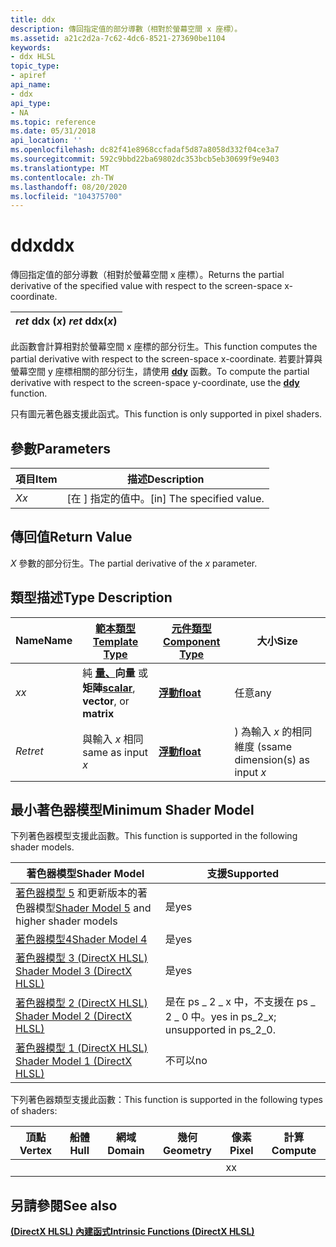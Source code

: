 ```yaml
---
title: ddx
description: 傳回指定值的部分導數（相對於螢幕空間 x 座標）。
ms.assetid: a21c2d2a-7c62-4dc6-8521-273690be1104
keywords:
- ddx HLSL
topic_type:
- apiref
api_name:
- ddx
api_type:
- NA
ms.topic: reference
ms.date: 05/31/2018
api_location: ''
ms.openlocfilehash: dc82f41e8968ccfadaf5d87a8058d332f04ce3a7
ms.sourcegitcommit: 592c9bbd22ba69802dc353bcb5eb30699f9e9403
ms.translationtype: MT
ms.contentlocale: zh-TW
ms.lasthandoff: 08/20/2020
ms.locfileid: "104375700"
---
```

# <a name="ddx"></a><span data-ttu-id="cf4f4-104">ddx</span><span class="sxs-lookup"><span data-stu-id="cf4f4-104">ddx</span></span>

<span data-ttu-id="cf4f4-105">傳回指定值的部分導數（相對於螢幕空間 x 座標）。</span><span class="sxs-lookup"><span data-stu-id="cf4f4-105">Returns the partial derivative of the specified value with respect to the screen-space x-coordinate.</span></span>



| <span data-ttu-id="cf4f4-106">*ret* ddx (*x*) </span><span class="sxs-lookup"><span data-stu-id="cf4f4-106">*ret* ddx(*x*)</span></span> |
|----------------|



 

<span data-ttu-id="cf4f4-107">此函數會計算相對於螢幕空間 x 座標的部分衍生。</span><span class="sxs-lookup"><span data-stu-id="cf4f4-107">This function computes the partial derivative with respect to the screen-space x-coordinate.</span></span> <span data-ttu-id="cf4f4-108">若要計算與螢幕空間 y 座標相關的部分衍生，請使用 [**ddy**](dx-graphics-hlsl-ddy.md) 函數。</span><span class="sxs-lookup"><span data-stu-id="cf4f4-108">To compute the partial derivative with respect to the screen-space y-coordinate, use the [**ddy**](dx-graphics-hlsl-ddy.md) function.</span></span>

<span data-ttu-id="cf4f4-109">只有圖元著色器支援此函式。</span><span class="sxs-lookup"><span data-stu-id="cf4f4-109">This function is only supported in pixel shaders.</span></span>

## <a name="parameters"></a><span data-ttu-id="cf4f4-110">參數</span><span class="sxs-lookup"><span data-stu-id="cf4f4-110">Parameters</span></span>



| <span data-ttu-id="cf4f4-111">項目</span><span class="sxs-lookup"><span data-stu-id="cf4f4-111">Item</span></span>                                                   | <span data-ttu-id="cf4f4-112">描述</span><span class="sxs-lookup"><span data-stu-id="cf4f4-112">Description</span></span>                            |
|--------------------------------------------------------|----------------------------------------|
| <span data-ttu-id="cf4f4-113"><span id="x"></span><span id="X"></span>*X*</span><span class="sxs-lookup"><span data-stu-id="cf4f4-113"><span id="x"></span><span id="X"></span>*x*</span></span><br/> | <span data-ttu-id="cf4f4-114">\[在 \] 指定的值中。</span><span class="sxs-lookup"><span data-stu-id="cf4f4-114">\[in\] The specified value.</span></span><br/> |



 

## <a name="return-value"></a><span data-ttu-id="cf4f4-115">傳回值</span><span class="sxs-lookup"><span data-stu-id="cf4f4-115">Return Value</span></span>

<span data-ttu-id="cf4f4-116">*X* 參數的部分衍生。</span><span class="sxs-lookup"><span data-stu-id="cf4f4-116">The partial derivative of the *x* parameter.</span></span>

## <a name="type-description"></a><span data-ttu-id="cf4f4-117">類型描述</span><span class="sxs-lookup"><span data-stu-id="cf4f4-117">Type Description</span></span>



| <span data-ttu-id="cf4f4-118">Name</span><span class="sxs-lookup"><span data-stu-id="cf4f4-118">Name</span></span>  | [<span data-ttu-id="cf4f4-119">**範本類型**</span><span class="sxs-lookup"><span data-stu-id="cf4f4-119">**Template Type**</span></span>](dx-graphics-hlsl-intrinsic-functions.md)                                                  | [<span data-ttu-id="cf4f4-120">**元件類型**</span><span class="sxs-lookup"><span data-stu-id="cf4f4-120">**Component Type**</span></span>](dx-graphics-hlsl-intrinsic-functions.md) | <span data-ttu-id="cf4f4-121">大小</span><span class="sxs-lookup"><span data-stu-id="cf4f4-121">Size</span></span>                           |
|-------|----------------------------------------------------------------------------------------------------------------|----------------------------------------------------------------|--------------------------------|
| <span data-ttu-id="cf4f4-122">*x*</span><span class="sxs-lookup"><span data-stu-id="cf4f4-122">*x*</span></span>   | <span data-ttu-id="cf4f4-123">純 [**量、**](dx-graphics-hlsl-intrinsic-functions.md)**向量** 或 **矩陣**</span><span class="sxs-lookup"><span data-stu-id="cf4f4-123">[**scalar**](dx-graphics-hlsl-intrinsic-functions.md), **vector**, or **matrix**</span></span> | [<span data-ttu-id="cf4f4-124">**浮動**</span><span class="sxs-lookup"><span data-stu-id="cf4f4-124">**float**</span></span>](/windows/desktop/WinProg/windows-data-types)                        | <span data-ttu-id="cf4f4-125">任意</span><span class="sxs-lookup"><span data-stu-id="cf4f4-125">any</span></span>                            |
| <span data-ttu-id="cf4f4-126">*Ret*</span><span class="sxs-lookup"><span data-stu-id="cf4f4-126">*ret*</span></span> | <span data-ttu-id="cf4f4-127">與輸入 *x* 相同</span><span class="sxs-lookup"><span data-stu-id="cf4f4-127">same as input *x*</span></span>                                                                                              | [<span data-ttu-id="cf4f4-128">**浮動**</span><span class="sxs-lookup"><span data-stu-id="cf4f4-128">**float**</span></span>](/windows/desktop/WinProg/windows-data-types)                        | <span data-ttu-id="cf4f4-129">) 為輸入 *x* 的相同維度 (s</span><span class="sxs-lookup"><span data-stu-id="cf4f4-129">same dimension(s) as input *x*</span></span> |



 

## <a name="minimum-shader-model"></a><span data-ttu-id="cf4f4-130">最小著色器模型</span><span class="sxs-lookup"><span data-stu-id="cf4f4-130">Minimum Shader Model</span></span>

<span data-ttu-id="cf4f4-131">下列著色器模型支援此函數。</span><span class="sxs-lookup"><span data-stu-id="cf4f4-131">This function is supported in the following shader models.</span></span>



| <span data-ttu-id="cf4f4-132">著色器模型</span><span class="sxs-lookup"><span data-stu-id="cf4f4-132">Shader Model</span></span>                                                                | <span data-ttu-id="cf4f4-133">支援</span><span class="sxs-lookup"><span data-stu-id="cf4f4-133">Supported</span></span>                                 |
|-----------------------------------------------------------------------------|-------------------------------------------|
| <span data-ttu-id="cf4f4-134">[著色器模型 5](d3d11-graphics-reference-sm5.md) 和更新版本的著色器模型</span><span class="sxs-lookup"><span data-stu-id="cf4f4-134">[Shader Model 5](d3d11-graphics-reference-sm5.md) and higher shader models</span></span> | <span data-ttu-id="cf4f4-135">是</span><span class="sxs-lookup"><span data-stu-id="cf4f4-135">yes</span></span>                                       |
| [<span data-ttu-id="cf4f4-136">著色器模型4</span><span class="sxs-lookup"><span data-stu-id="cf4f4-136">Shader Model 4</span></span>](dx-graphics-hlsl-sm4.md)                                  | <span data-ttu-id="cf4f4-137">是</span><span class="sxs-lookup"><span data-stu-id="cf4f4-137">yes</span></span>                                       |
| [<span data-ttu-id="cf4f4-138">著色器模型 3 (DirectX HLSL) </span><span class="sxs-lookup"><span data-stu-id="cf4f4-138">Shader Model 3 (DirectX HLSL)</span></span>](dx-graphics-hlsl-sm3.md)                   | <span data-ttu-id="cf4f4-139">是</span><span class="sxs-lookup"><span data-stu-id="cf4f4-139">yes</span></span>                                       |
| [<span data-ttu-id="cf4f4-140">著色器模型 2 (DirectX HLSL) </span><span class="sxs-lookup"><span data-stu-id="cf4f4-140">Shader Model 2 (DirectX HLSL)</span></span>](dx-graphics-hlsl-sm2.md)                   | <span data-ttu-id="cf4f4-141">是在 ps \_ 2 \_ x 中，不支援在 ps \_ 2 \_ 0 中。</span><span class="sxs-lookup"><span data-stu-id="cf4f4-141">yes in ps\_2\_x; unsupported in ps\_2\_0.</span></span> |
| [<span data-ttu-id="cf4f4-142">著色器模型 1 (DirectX HLSL) </span><span class="sxs-lookup"><span data-stu-id="cf4f4-142">Shader Model 1 (DirectX HLSL)</span></span>](dx-graphics-hlsl-sm1.md)                   | <span data-ttu-id="cf4f4-143">不可以</span><span class="sxs-lookup"><span data-stu-id="cf4f4-143">no</span></span>                                        |



 

<span data-ttu-id="cf4f4-144">下列著色器類型支援此函數：</span><span class="sxs-lookup"><span data-stu-id="cf4f4-144">This function is supported in the following types of shaders:</span></span>



| <span data-ttu-id="cf4f4-145">頂點</span><span class="sxs-lookup"><span data-stu-id="cf4f4-145">Vertex</span></span> | <span data-ttu-id="cf4f4-146">船體</span><span class="sxs-lookup"><span data-stu-id="cf4f4-146">Hull</span></span> | <span data-ttu-id="cf4f4-147">網域</span><span class="sxs-lookup"><span data-stu-id="cf4f4-147">Domain</span></span> | <span data-ttu-id="cf4f4-148">幾何</span><span class="sxs-lookup"><span data-stu-id="cf4f4-148">Geometry</span></span> | <span data-ttu-id="cf4f4-149">像素</span><span class="sxs-lookup"><span data-stu-id="cf4f4-149">Pixel</span></span> | <span data-ttu-id="cf4f4-150">計算</span><span class="sxs-lookup"><span data-stu-id="cf4f4-150">Compute</span></span> |
|--------|------|--------|----------|-------|---------|
|        |      |        |          | <span data-ttu-id="cf4f4-151">x</span><span class="sxs-lookup"><span data-stu-id="cf4f4-151">x</span></span>     |         |



 

## <a name="see-also"></a><span data-ttu-id="cf4f4-152">另請參閱</span><span class="sxs-lookup"><span data-stu-id="cf4f4-152">See also</span></span>

<dl> <dt>

[<span data-ttu-id="cf4f4-153">**(DirectX HLSL) 內建函式**</span><span class="sxs-lookup"><span data-stu-id="cf4f4-153">**Intrinsic Functions (DirectX HLSL)**</span></span>](dx-graphics-hlsl-intrinsic-functions.md)
</dt> </dl>

 

